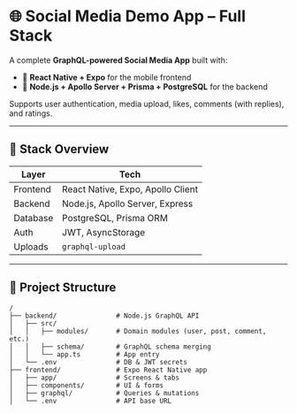 # 🌐 Social Media Demo App – Full Stack

A complete **GraphQL-powered Social Media App** built with:

- 📲 **React Native + Expo** for the mobile frontend
- 🧠 **Node.js + Apollo Server + Prisma + PostgreSQL** for the backend

Supports user authentication, media upload, likes, comments (with replies), and ratings.

---

## 🧩 Stack Overview

| Layer     | Tech                                     |
|-----------|------------------------------------------|
| Frontend  | React Native, Expo, Apollo Client        |
| Backend   | Node.js, Apollo Server, Express          |
| Database  | PostgreSQL, Prisma ORM                   |
| Auth      | JWT, AsyncStorage                        |
| Uploads   | `graphql-upload`                         |

---

## 📁 Project Structure

```
/
├── backend/               # Node.js GraphQL API
│   ├── src/
│   │   ├── modules/       # Domain modules (user, post, comment, etc.)
│   │   ├── schema/        # GraphQL schema merging
│   │   └── app.ts         # App entry
│   └── .env               # DB & JWT secrets
├── frontend/              # Expo React Native app
│   ├── app/               # Screens & tabs
│   ├── components/        # UI & forms
│   ├── graphql/           # Queries & mutations
│   └── .env               # API base URL
```

